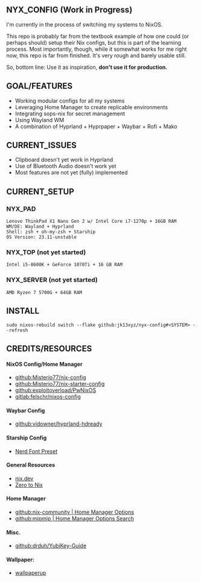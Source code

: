 ## NYX_CONFIG (Work in Progress)

I'm currently in the process of switching my systems to NixOS. 

This repo is probably far from the textbook example of how one could (or perhaps should) setup their Nix configs, but this is part of the learning process. Most importantly, though, while it somewhat works for me right now, this repo is far from finished. It's very rough and barely usable still.

So, bottom line: Use it as inspiration, **don't use it for production.**

## GOAL/FEATURES
- Working modular configs for all my systems
- Leveraging Home Manager to create replicable environments
- Integrating sops-nix for secret management
- Using Wayland WM
- A combination of Hyprland + Hyprpaper + Waybar + Rofi + Mako

## CURRENT_ISSUES
- Clipboard doesn't yet work in Hyprland
- Use of Bluetooth Audio doesn't work yet
- Most features are not yet (fully) implemented

## CURRENT_SETUP

### NYX_PAD
    Lenovo ThinkPad X1 Nano Gen 2 w/ Intel Core i7-1270p + 16GB RAM
    WM/DE: Wayland + Hyprland
    Shell: zsh + oh-my-zsh + Starship
    OS Version: 23.11-unstable

### NYX_TOP (not yet started)
    Intel i5-8600K + GeForce 1070Ti + 16 GB RAM

### NYX_SERVER (not yet started)
    AMD Ryzen 7 5700G + 64GB RAM

## INSTALL

    sudo nixos-rebuild switch --flake github:jk13xyz/nyx-config#<SYSTEM> --refresh

## CREDITS/RESOURCES

#### NixOS Config/Home Manager
- [github:Misterio77/nix-config](https://github.com/Misterio77/nix-config)
- [github:Misterio77/nix-starter-config](https://github.com/Misterio77/nix-starter-config)
- [github:exploitoverload/PwNixOS](https://github.com/exploitoverload/PwNixOS/)
- [gitlab:felschr/nixos-config](https://gitlab.com/felschr/nixos-config)

#### Waybar Config
- [github:vidowner/hyprland-hdready](https://github.com/vidowner/hyprland-hdready)

#### Starship Config
- [Nerd Font Preset](https://starship.rs/presets/nerd-font.html)

#### General Resources
- [nix.dev](https://nix.dev)
- [Zero to Nix](https://zero-to-nix.com)

#### Home Manager
- [github:nix-community | Home Manager Options](https://nix-community.github.io/home-manager/options.html)
- [github:mipmip | Home Manager Options Search](https://mipmip.github.io/home-manager-option-search/?query=ncspot)

#### Misc.
- [github:drduh/YubiKey-Guide](https://github.com/drduh/YubiKey-Guide)

#### Wallpaper:
- [wallpaperup](https://www.wallpaperup.com/196208/scientific_space_planet_galaxy_stars_mac_ox_ultrahd_4k_wallpaper.html)